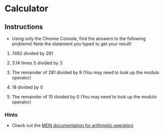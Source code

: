 # Calculator

## Instructions

* Using only the Chrome Console, find the answers to the following problems! Note the statement you typed to get your result!

1. 7482 divided by 281

2. 3.14 times 5 divided by 3

3. The remainder of 281 divided by 9 (You may need to look up the modulo operator)

4. 18 divided by 0

5. The remainder of 10 divided by 0 (You may need to look up the modulo operator)

### Hints

* Check out the [MDN documentation for arithmetic operators](https://developer.mozilla.org/en-US/docs/Web/JavaScript/Reference/Operators/Arithmetic_Operators)
